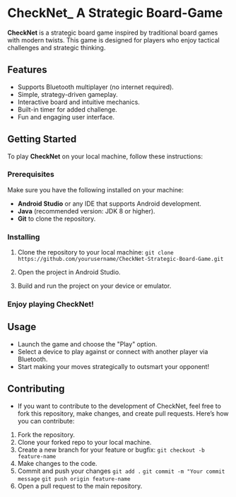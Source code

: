# CheckNet_ A Strategic Board-Game


**CheckNet** is a strategic board game inspired by traditional board games with modern twists. This game is designed for players who enjoy tactical challenges and strategic thinking. 

## Features
- Supports Bluetooth multiplayer (no internet required).
- Simple, strategy-driven gameplay.
- Interactive board and intuitive mechanics.
- Built-in timer for added challenge.
- Fun and engaging user interface.


## Getting Started

To play **CheckNet** on your local machine, follow these instructions:

### Prerequisites
Make sure you have the following installed on your machine:
- **Android Studio** or any IDE that supports Android development.
- **Java** (recommended version: JDK 8 or higher).
- **Git** to clone the repository.

### Installing

1. Clone the repository to your local machine:
   `git clone https://github.com/yourusername/CheckNet-Strategic-Board-Game.git`

2.  Open the project in Android Studio.

3.  Build and run the project on your device or emulator.

### Enjoy playing CheckNet!

## Usage
- Launch the game and choose the "Play" option.
- Select a device to play against or connect with another player via Bluetooth.
- Start making your moves strategically to outsmart your opponent!
## Contributing
- If you want to contribute to the development of CheckNet, feel free to fork this repository, make changes, and create pull requests. Here’s how you can contribute:

1. Fork the repository.
2. Clone your forked repo to your local machine.
3. Create a new branch for your feature or bugfix:
`git checkout -b feature-name`
4. Make changes to the code.
5. Commit and push your changes
`git add .`
`git commit -m "Your commit message`
`git push origin feature-name
`
6. Open a pull request to the main repository.



   

